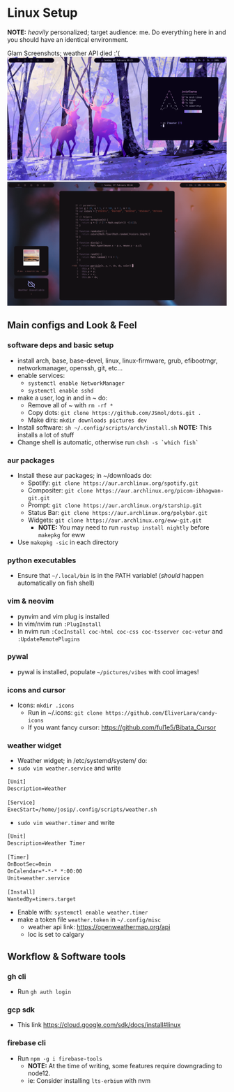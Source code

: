 # Linux Setup
**NOTE:** *heavily* personalized; target audience: me. Do everything here in and you should have an identical environment.

Glam Screenshots; weather API died :'(
![Screenshot](glam.png)
![Screenshot](glam2.png)

## Main configs and Look & Feel

### software deps and basic setup
- install arch, base, base-devel, linux, linux-firmware, grub, efibootmgr, networkmanager, openssh, git, etc...
- enable services:
  - `` systemctl enable NetworkManager ``
  - `` systemctl enable sshd ``
- make a user, log in and in ~ do:
  - Remove all of ~ with `` rm -rf * ``
  - Copy dots: `` git clone https://github.com/JSmol/dots.git . ``
  - Make dirs: `` mkdir downloads pictures dev ``
- Install software: `` sh ~/.config/scripts/arch/install.sh `` **NOTE:** This installs a lot of stuff
- Change shell is automatic, otherwise run `` chsh -s `which fish` ``

### aur packages
- Install these aur packages; in ~/downloads do:
  - Spotify: `` git clone https://aur.archlinux.org/spotify.git ``
  - Compositer: `` git clone https://aur.archlinux.org/picom-ibhagwan-git.git ``
  - Prompt: `` git clone https://aur.archlinux.org/starship.git ``
  - Status Bar: `` git clone https://aur.archlinux.org/polybar.git ``
  - Widgets: `` git clone https://aur.archlinux.org/eww-git.git ``
    - **NOTE:** You may need to run `` rustup install nightly `` before `` makepkg `` for eww
- Use `` makepkg -sic `` in each directory

### python executables
- Ensure that `` ~/.local/bin `` is in the PATH variable! (*should* happen automatically on fish shell)

### vim & neovim
- pynvim and vim plug is installed
- In vim/nvim run `` :PlugInstall ``
- In nvim run `` :CocInstall coc-html coc-css coc-tsserver coc-vetur `` and `` :UpdateRemotePlugins ``

### pywal
- pywal is installed, populate `` ~/pictures/vibes `` with cool images!

### icons and cursor
- Icons: `` mkdir .icons ``
  - Run in ~/.icons: `` git clone https://github.com/EliverLara/candy-icons ``
  - If you want fancy cursor: https://github.com/ful1e5/Bibata_Cursor

### weather widget
- Weather widget; in /etc/systemd/system/ do:
- `` sudo vim weather.service `` and write
```
[Unit]
Description=Weather

[Service]
ExecStart=/home/josip/.config/scripts/weather.sh
```
- `` sudo vim weather.timer `` and write 
```
[Unit]
Description=Weather Timer

[Timer]
OnBootSec=0min
OnCalendar=*-*-* *:00:00
Unit=weather.service

[Install]
WantedBy=timers.target
```
- Enable with: `` systemctl enable weather.timer ``
- make a token file `` weather.token `` in `` ~/.config/misc ``
  - weather api link: https://openweathermap.org/api
  - loc is set to calgary

## Workflow & Software tools

### gh cli
- Run `` gh auth login ``
  
### gcp sdk
- This link https://cloud.google.com/sdk/docs/install#linux

### firebase cli
- Run `` npm -g i firebase-tools ``
  - **NOTE:** At the time of writing, some features require downgrading to node12.
  - ie: Consider installing `` lts-erbium `` with nvm

